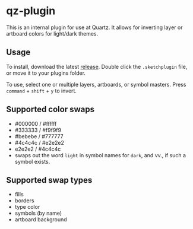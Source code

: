 # qz-plugin

This is an internal plugin for use at Quartz. It allows for inverting layer or artboard colors for light/dark themes.

## Usage

To install, download the latest [release](https://github.com/elankiderman/qz-plugin/releases). Double click the `.sketchplugin` file, or move it to your plugins folder.

To use, select one or multiple layers, artboards, or symbol masters. Press `command` + `shift` + `y` to invert.

## Supported color swaps
- #000000 / #ffffff
- #333333 / #f9f9f9
- #bebebe / #777777
- #4c4c4c / #e2e2e2
- e2e2e2 / #4c4c4c
- swaps out the word `light` in symbol names for `dark`, and vv., if such a symbol exists.

## Supported swap types
- fills
- borders
- type color
- symbols (by name)
- artboard background



